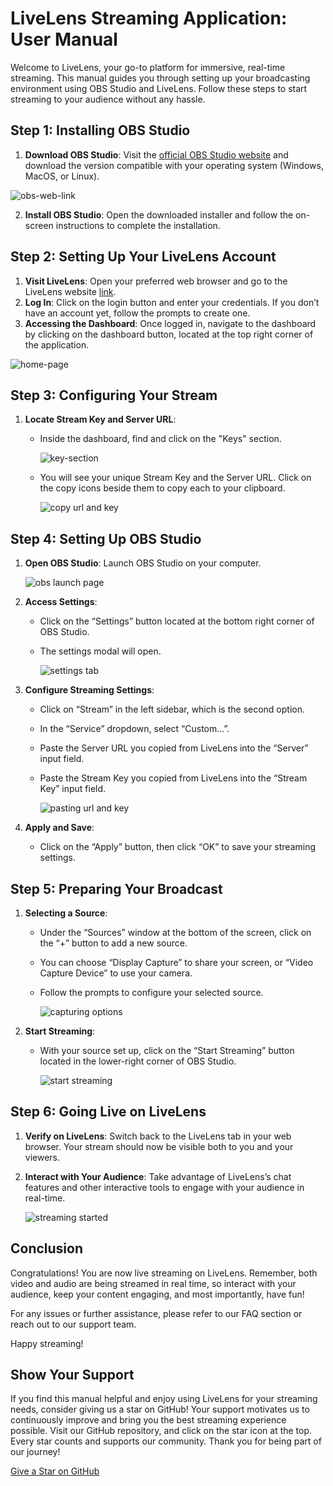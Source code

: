 # LiveLens Streaming Application: User Manual

Welcome to LiveLens, your go-to platform for immersive, real-time streaming. This manual guides you through setting up your broadcasting environment using OBS Studio and LiveLens. Follow these steps to start streaming to your audience without any hassle.

## Step 1: Installing OBS Studio
1. **Download OBS Studio**: Visit the [official OBS Studio website](https://obsproject.com/) and download the version compatible with your operating system (Windows, MacOS, or Linux).

![obs-web-link](https://github.com/Md-Kaish-Alam/livelens-livestream-nextjs/assets/82415398/cf7db208-c40b-4c28-8d0f-c7954618844f)

2. **Install OBS Studio**: Open the downloaded installer and follow the on-screen instructions to complete the installation.

## Step 2: Setting Up Your LiveLens Account
1. **Visit LiveLens**: Open your preferred web browser and go to the LiveLens website [link](https://livelens-livestream-nextjs.vercel.app/).  
2. **Log In**: Click on the login button and enter your credentials. If you don’t have an account yet, follow the prompts to create one.
3. **Accessing the Dashboard**: Once logged in, navigate to the dashboard by clicking on the dashboard button, located at the top right corner of the application.

![home-page](https://github.com/Md-Kaish-Alam/livelens-livestream-nextjs/assets/82415398/a2a75aa2-3cdd-44c6-b42c-0123a6295b69)

## Step 3: Configuring Your Stream
1. **Locate Stream Key and Server URL**:
   - Inside the dashboard, find and click on the "Keys" section.

     ![key-section](https://github.com/Md-Kaish-Alam/livelens-livestream-nextjs/assets/82415398/3d1943a8-3264-47d9-8836-379379fd98d3)

   - You will see your unique Stream Key and the Server URL. Click on the copy icons beside them to copy each to your clipboard.

     ![copy url and key](https://github.com/Md-Kaish-Alam/livelens-livestream-nextjs/assets/82415398/bc267122-427e-49b8-8f40-3eff8da97e26)

## Step 4: Setting Up OBS Studio
1. **Open OBS Studio**: Launch OBS Studio on your computer.

   ![obs launch page](https://github.com/Md-Kaish-Alam/livelens-livestream-nextjs/assets/82415398/0de456f9-d0c3-43ae-aeaf-43d115feaeeb)

2. **Access Settings**:
   - Click on the “Settings” button located at the bottom right corner of OBS Studio.
   - The settings modal will open.

     ![settings tab](https://github.com/Md-Kaish-Alam/livelens-livestream-nextjs/assets/82415398/2377fae8-c778-4bde-95c9-032f75859a7d)

3. **Configure Streaming Settings**:
   - Click on “Stream” in the left sidebar, which is the second option.
   - In the “Service” dropdown, select “Custom…”.
   - Paste the Server URL you copied from LiveLens into the “Server” input field.
   - Paste the Stream Key you copied from LiveLens into the “Stream Key” input field.

     ![pasting url and key](https://github.com/Md-Kaish-Alam/livelens-livestream-nextjs/assets/82415398/d18e331a-4150-465e-b8d3-9ef4cdef19d4)

4. **Apply and Save**:
   - Click on the “Apply” button, then click “OK” to save your streaming settings.

## Step 5: Preparing Your Broadcast
1. **Selecting a Source**:
   - Under the “Sources” window at the bottom of the screen, click on the “+” button to add a new source.
   - You can choose “Display Capture” to share your screen, or “Video Capture Device” to use your camera.
   - Follow the prompts to configure your selected source.

     ![capturing options](https://github.com/Md-Kaish-Alam/livelens-livestream-nextjs/assets/82415398/83c1d34f-a1a4-4f3e-997d-841dd56aa69e)

2. **Start Streaming**:
   - With your source set up, click on the “Start Streaming” button located in the lower-right corner of OBS Studio.

     ![start streaming](https://github.com/Md-Kaish-Alam/livelens-livestream-nextjs/assets/82415398/6e2012fd-56c4-48cd-a732-04c5054a8c7a)
      
## Step 6: Going Live on LiveLens
1. **Verify on LiveLens**: Switch back to the LiveLens tab in your web browser. Your stream should now be visible both to you and your viewers.
2. **Interact with Your Audience**: Take advantage of LiveLens’s chat features and other interactive tools to engage with your audience in real-time.

   ![streaming started](https://github.com/Md-Kaish-Alam/livelens-livestream-nextjs/assets/82415398/7416ce25-feeb-4900-b951-938905f3b053)

## Conclusion
Congratulations! You are now live streaming on LiveLens. Remember, both video and audio are being streamed in real time, so interact with your audience, keep your content engaging, and most importantly, have fun!

For any issues or further assistance, please refer to our FAQ section or reach out to our support team.

Happy streaming!

## Show Your Support

If you find this manual helpful and enjoy using LiveLens for your streaming needs, consider giving us a star on GitHub! Your support motivates us to continuously improve and bring you the best streaming experience possible. Visit our GitHub repository, and click on the star icon at the top. Every star counts and supports our community. Thank you for being part of our journey!

[Give a Star on GitHub](https://github.com/Md-Kaish-Alam/livelens-livestream-nextjs/)
